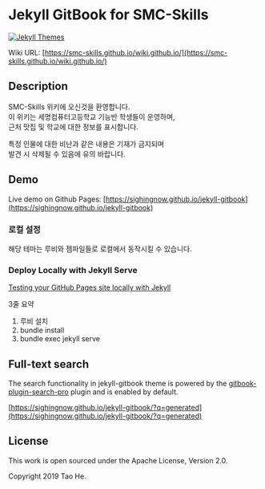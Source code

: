 # Jekyll GitBook for SMC-Skills
[![Jekyll Themes](https://img.shields.io/badge/featured%20on-JekyllThemes-red.svg)](https://jekyll-themes.com/jekyll-gitbook/)

Wiki URL: [https://smc-skills.github.io/wiki.github.io/](https://smc-skills.github.io/wiki.github.io/)

## Description
SMC-Skills 위키에 오신것을 환영합니다.  
이 위키는 세명컴퓨터고등학교 기능반 학생들이 운영하며,  
근처 맛집 및 학교에 대한 정보를 표시합니다.  
  
특정 인물에 대한 비난과 같은 내용은 기재가 금지되며  
발견 시 삭제될 수 있음에 유의 바랍니다.

## Demo

Live demo on Github Pages: [https://sighingnow.github.io/jekyll-gitbook](https://sighingnow.github.io/jekyll-gitbook)


### 로컬 설정

해당 테마는 루비와 젬파일들로 로컬에서 동작시킬 수 있습니다.

### Deploy Locally with Jekyll Serve

[Testing your GitHub Pages site locally with Jekyll](https://docs.github.com/en/pages/setting-up-a-github-pages-site-with-jekyll/testing-your-github-pages-site-locally-with-jekyll)

3줄 요약
1. 루비 설치
2. bundle install
3. bundle exec jekyll serve

## Full-text search

The search functionality in jekyll-gitbook theme is powered by the [gitbook-plugin-search-pro][5] plugin and is enabled by default.

[https://sighingnow.github.io/jekyll-gitbook/?q=generated](https://sighingnow.github.io/jekyll-gitbook/?q=generated)

## License

This work is open sourced under the Apache License, Version 2.0.

Copyright 2019 Tao He.

[1]: https://pages.github.com
[2]: https://pages.github.com/themes
[3]: https://github.com/sighingnow/jekyll-gitbook/fork
[4]: https://github.com/allejo/jekyll-toc
[5]: https://github.com/gitbook-plugins/gitbook-plugin-search-pro
[6]: https://github.com/rouge-ruby/rouge/tree/master/lib/rouge/themes
